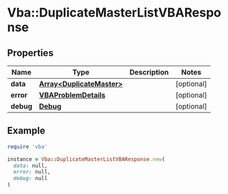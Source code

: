 # Vba::DuplicateMasterListVBAResponse

## Properties

| Name | Type | Description | Notes |
| ---- | ---- | ----------- | ----- |
| **data** | [**Array&lt;DuplicateMaster&gt;**](DuplicateMaster.md) |  | [optional] |
| **error** | [**VBAProblemDetails**](VBAProblemDetails.md) |  | [optional] |
| **debug** | [**Debug**](Debug.md) |  | [optional] |

## Example

```ruby
require 'vba'

instance = Vba::DuplicateMasterListVBAResponse.new(
  data: null,
  error: null,
  debug: null
)
```

